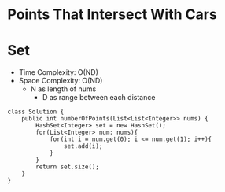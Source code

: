 # Points That Intersect With Cars

# Set

- Time Complexity: O(ND)
- Space Complexity: O(ND)
  - N as length of nums
    - D as range between each distance

```
class Solution {
    public int numberOfPoints(List<List<Integer>> nums) {
        HashSet<Integer> set = new HashSet();
        for(List<Integer> num: nums){
            for(int i = num.get(0); i <= num.get(1); i++){
                set.add(i);
            }
        }
        return set.size();
    }
}
```
